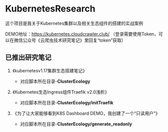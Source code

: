 # KubernetesResearch

这个项目是我关于Kubernetes集群以及相关生态组件的搭建的实战案例

DEMO地址：https://kubernetes.cloudcrawler.club/ （登录需要使用Token，可以在微信公众号《云爬虫技术研究笔记》里回复“token”获取）

## 已推出研究笔记
1. 《kubernetesv1.17集群生态搭建笔记》

    - 对应脚本所在目录-**ClusterEcology**
    
2. 《Kubernetes生态Ingress组件Traefik v2.0浅析》

    - 对应脚本所在目录-**ClusterEcology/initTraefik**
    
3. 《为了让大家能够看到K8S Dashboard DEMO，我创建了一个“只读用户”》

    - 对应脚本所在目录-**ClusterEcology/generate_readonly**
